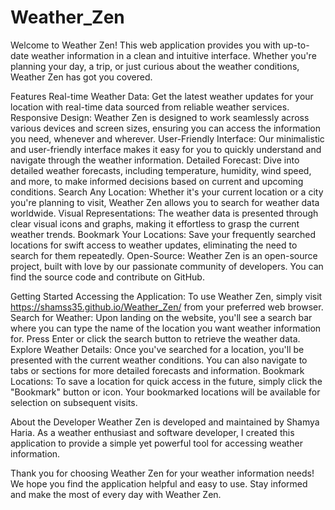 # Weather_Zen
Welcome to Weather Zen! This web application provides you with up-to-date weather information in a clean and intuitive interface. Whether you're planning your day, a trip, or just curious about the weather conditions, Weather Zen has got you covered.

Features
Real-time Weather Data: Get the latest weather updates for your location with real-time data sourced from reliable weather services.
Responsive Design: Weather Zen is designed to work seamlessly across various devices and screen sizes, ensuring you can access the information you need, whenever and wherever.
User-Friendly Interface: Our minimalistic and user-friendly interface makes it easy for you to quickly understand and navigate through the weather information.
Detailed Forecast: Dive into detailed weather forecasts, including temperature, humidity, wind speed, and more, to make informed decisions based on current and upcoming conditions.
Search Any Location: Whether it's your current location or a city you're planning to visit, Weather Zen allows you to search for weather data worldwide.
Visual Representations: The weather data is presented through clear visual icons and graphs, making it effortless to grasp the current weather trends.
Bookmark Your Locations: Save your frequently searched locations for swift access to weather updates, eliminating the need to search for them repeatedly.
Open-Source: Weather Zen is an open-source project, built with love by our passionate community of developers. You can find the source code and contribute on GitHub.

Getting Started
Accessing the Application: To use Weather Zen, simply visit https://shamss35.github.io/Weather_Zen/ from your preferred web browser.
Search for Weather: Upon landing on the website, you'll see a search bar where you can type the name of the location you want weather information for. Press Enter or click the search button to retrieve the weather data.
Explore Weather Details: Once you've searched for a location, you'll be presented with the current weather conditions. You can also navigate to tabs or sections for more detailed forecasts and information.
Bookmark Locations: To save a location for quick access in the future, simply click the "Bookmark" button or icon. Your bookmarked locations will be available for selection on subsequent visits.

About the Developer
Weather Zen is developed and maintained by Shamya Haria. As a weather enthusiast and software developer, I created this application to provide a simple yet powerful tool for accessing weather information.

Thank you for choosing Weather Zen for your weather information needs! We hope you find the application helpful and easy to use. Stay informed and make the most of every day with Weather Zen.
